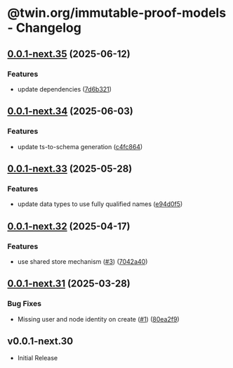 # @twin.org/immutable-proof-models - Changelog

## [0.0.1-next.35](https://github.com/twinfoundation/immutable-proof/compare/immutable-proof-models-v0.0.1-next.34...immutable-proof-models-v0.0.1-next.35) (2025-06-12)


### Features

* update dependencies ([7d6b321](https://github.com/twinfoundation/immutable-proof/commit/7d6b321928ca0434ee530816b1440f1687b94a6e))

## [0.0.1-next.34](https://github.com/twinfoundation/immutable-proof/compare/immutable-proof-models-v0.0.1-next.33...immutable-proof-models-v0.0.1-next.34) (2025-06-03)


### Features

* update ts-to-schema generation ([c4fc864](https://github.com/twinfoundation/immutable-proof/commit/c4fc8646e7b8ee040d356f7f0f3b2d6f4ac63e40))

## [0.0.1-next.33](https://github.com/twinfoundation/immutable-proof/compare/immutable-proof-models-v0.0.1-next.32...immutable-proof-models-v0.0.1-next.33) (2025-05-28)


### Features

* update data types to use fully qualified names ([e94d0f5](https://github.com/twinfoundation/immutable-proof/commit/e94d0f5db93856b5b59cfd34e55252fa13a7f4e0))

## [0.0.1-next.32](https://github.com/twinfoundation/immutable-proof/compare/immutable-proof-models-v0.0.1-next.31...immutable-proof-models-v0.0.1-next.32) (2025-04-17)


### Features

* use shared store mechanism ([#3](https://github.com/twinfoundation/immutable-proof/issues/3)) ([7042a40](https://github.com/twinfoundation/immutable-proof/commit/7042a40f0ef8b01463f07aeb1efae4f417162fa1))

## [0.0.1-next.31](https://github.com/twinfoundation/immutable-proof/compare/immutable-proof-models-v0.0.1-next.30...immutable-proof-models-v0.0.1-next.31) (2025-03-28)


### Bug Fixes

* Missing user and node identity on create ([#1](https://github.com/twinfoundation/immutable-proof/issues/1)) ([80ea2f9](https://github.com/twinfoundation/immutable-proof/commit/80ea2f901afc7531f4a522227a61e6fa1482484d))

## v0.0.1-next.30

- Initial Release
